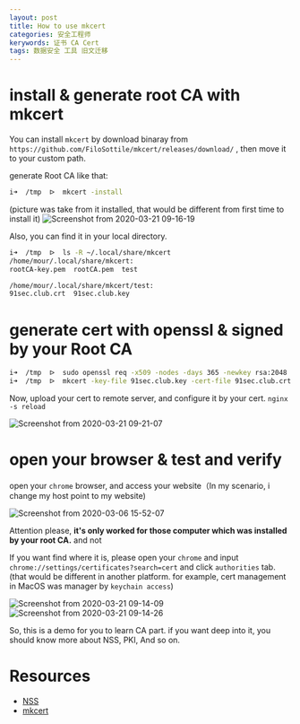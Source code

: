 ```yaml
---
layout: post
title: How to use mkcert
categories: 安全工程师
kerywords: 证书 CA Cert
tags: 数据安全 工具 旧文迁移
---
```


# install & generate root CA  with mkcert

You can install `mkcert` by download  binaray from `https://github.com/FiloSottile/mkcert/releases/download/` , then move it to your custom path.  

generate Root CA like that:

```bash
i➜  /tmp  ᐅ  mkcert -install
```
(picture was take from it installed, that would be different from first time to install it)
![Screenshot from 2020-03-21 09-16-19](https://img.iami.xyz/images/77216357-99f7ee80-6b11-11ea-8ef5-52805426482c.png)

Also, you can find it in your local directory.

```bash
i➜  /tmp  ᐅ  ls -R ~/.local/share/mkcert
/home/mour/.local/share/mkcert:
rootCA-key.pem  rootCA.pem  test

/home/mour/.local/share/mkcert/test:
91sec.club.crt  91sec.club.key
```

# generate  cert with openssl & signed by your Root CA

```bash
i➜  /tmp  ᐅ  sudo openssl req -x509 -nodes -days 365 -newkey rsa:2048 -keyout 91sec.club.key  -out 91sec.club.crt
i➜  /tmp  ᐅ  mkcert -key-file 91sec.club.key -cert-file 91sec.club.crt docs.91sec.club
```

Now, upload your cert to remote server, and configure it by your cert.  `nginx -s reload`  

![Screenshot from 2020-03-21 09-21-07](https://img.iami.xyz/images/77216441-476b0200-6b12-11ea-9035-dde130b80be0.png)

#  open your browser & test and verify

open your `chrome` browser, and access your website（In my scenario, i change my host point to my website)

![Screenshot from 2020-03-06 15-52-07](https://img.iami.xyz/images/77216334-77fe6c00-6b11-11ea-9732-e6e5bade442e.png)

Attention please, **it's only worked for those computer which was installed by your root CA.**    and not


If you want find where it is, please open your `chrome` and input `chrome://settings/certificates?search=cert` and click `authorities` tab.  (that would be different in another platform. for example, cert management in MacOS was manager by `keychain access`) 

![Screenshot from 2020-03-21 09-14-09](https://img.iami.xyz/images/77216316-61f0ab80-6b11-11ea-95f6-9e203e0c43b6.png)
![Screenshot from 2020-03-21 09-14-26](https://img.iami.xyz/images/77216315-5f8e5180-6b11-11ea-95da-a7df65830343.png)

So, this is a  demo for you to learn CA part. if you want deep into it, you should know more about NSS, PKI, And so on.


# Resources
* [NSS](https://developer.mozilla.org/en-US/docs/Mozilla/Projects/NSS)
* [mkcert](https://github.com/FiloSottile/mkcert/)



